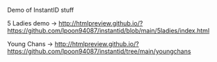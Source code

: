 Demo of InstantID stuff

5 Ladies demo -> http://htmlpreview.github.io/?https://github.com/lpoon94087/instantid/blob/main/5ladies/index.html

Young Chans -> http://htmlpreview.github.io/?https://github.com/lpoon94087/instantid/tree/main/youngchans
